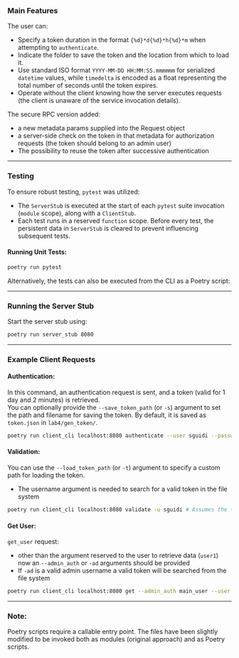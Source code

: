 ### Main Features

The user can:

- Specify a token duration in the format `{%d}*d{%d}*h{%d}*m` when attempting to `authenticate`.
- Indicate the folder to save the token and the location from which to load it.
- Use standard ISO format `YYYY-MM-DD HH:MM:SS.mmmmmm` for serialized `datetime` values, while `timedelta` is encoded as a float representing the total number of seconds until the token expires.
- Operate without the client knowing how the server executes requests (the client is unaware of the service invocation details).


The secure RPC version added:
- a new metadata params supplied into the Request object
- a server-side check on the token in that metadata for authorization requests (the token should belong to an admin user)
- The possibility to reuse the token after successive authentication

---

### Testing

To ensure robust testing, `pytest` was utilized:

- The `ServerStub` is executed at the start of each `pytest` suite invocation (`module` scope), along with a `ClientStub`.
- Each test runs in a reserved `function` scope. Before every test, the persistent data in `ServerStub` is cleared to prevent influencing subsequent tests.

#### Running Unit Tests:



```bash 
poetry run pytest
```

Alternatively, the tests can also be executed from the CLI as a Poetry script:

---

### Running the Server Stub

Start the server stub using:

```bash
poetry run server_stub 8080
```

---

### Example Client Requests

#### Authentication:

In this command, an authentication request is sent, and a token (valid for 1 day and 2 minutes) is retrieved.  
You can optionally provide the `--save_token_path` (or `-s`) argument to set the path and filename for saving the token. By default, it is saved as `token.json` in `lab4/gen_token/`.


```bash
poetry run client_cli localhost:8080 authenticate --user sguidi --password "random" -d 1d2m # Assumes the user "sguidi" already exists
```

#### Validation:

You can use the `--load_token_path` (or `-t`) argument to specify a custom path for loading the token.
- The username argument is needed to search for a valid token in the file system

```bash
poetry run client_cli localhost:8080 validate -u sguidi # Assumes the token was created in the previous command
```


#### Get User:

 `get_user` request:
- other than the argument reserved to the user to retrieve data (`user1`) now an `--admin_auth` or `-ad` arguments should be provided
- If `-ad` is a valid admin username a valid token will be searched from the file system 
```bash
poetry run client_cli localhost:8080 get --admin_auth main_user --user user1
```

---

### Note:

Poetry scripts require a callable entry point. The files have been slightly modified to be invoked both as modules (original approach) and as Poetry scripts.